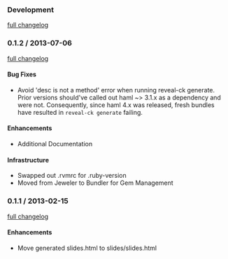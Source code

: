 ### Development
[full changelog](https://github.com/jedcn/reveal-ck/compare/v0.1.2...master)

### 0.1.2 / 2013-07-06
[full changelog](https://github.com/jedcn/reveal-ck/compare/v0.1.1...v0.1.2)

#### Bug Fixes

* Avoid 'desc is not a method' error when running reveal-ck generate.
  Prior versions should've called out haml ~> 3.1.x as a dependency
  and were not. Consequently, since haml 4.x was released, fresh
  bundles have resulted in `reveal-ck generate` failing.

#### Enhancements

* Additional Documentation

#### Infrastructure

* Swapped out .rvmrc for .ruby-version
* Moved from Jeweler to Bundler for Gem Management

### 0.1.1 / 2013-02-15
[full changelog](https://github.com/jedcn/reveal-ck/compare/v0.1.0...v0.1.1)

#### Enhancements

* Move generated slides.html to slides/slides.html
